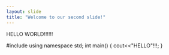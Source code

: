 ```yaml
---
layout: slide
title: "Welcome to our second slide!"
---
```

HELLO WORLD!!!!!!

#include<iostream>
using namespace std;
int main()
{
cout<<"HELLO"!!!;
}
